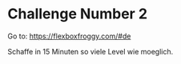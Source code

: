 # Challenge Number 2

Go to: https://flexboxfroggy.com/#de 

Schaffe in 15 Minuten so viele Level wie moeglich.
